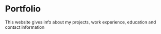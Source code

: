 # Portfolio
This website gives info about my projects, work experience, education and contact information
